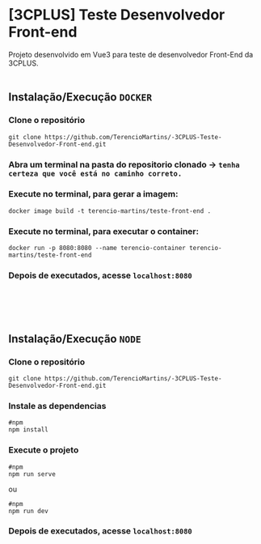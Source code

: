# [3CPLUS] Teste Desenvolvedor Front-end
Projeto desenvolvido em Vue3 para teste de desenvolvedor Front-End da 3CPLUS.
<br></br>
## Instalação/Execução `DOCKER`

### Clone o repositório

```
git clone https://github.com/TerencioMartins/-3CPLUS-Teste-Desenvolvedor-Front-end.git
```

### Abra um terminal na pasta do repositorio clonado → `tenha certeza que você está no caminho correto.`

### Execute no terminal, para gerar a imagem:
```
docker image build -t terencio-martins/teste-front-end .
```

### Execute no terminal, para executar o container:
```
docker run -p 8080:8080 --name terencio-container terencio-martins/teste-front-end
```
### Depois de executados, acesse `localhost:8080`

#
<br></br>
## Instalação/Execução `NODE`

### Clone o repositório

```
git clone https://github.com/TerencioMartins/-3CPLUS-Teste-Desenvolvedor-Front-end.git
```

### Instale as dependencias

```
#npm
npm install
```
### Execute o projeto

```
#npm
npm run serve
```
ou
```
#npm
npm run dev
```
### Depois de executados, acesse `localhost:8080`

